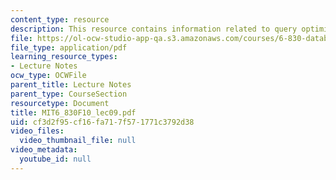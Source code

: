 ```yaml
---
content_type: resource
description: This resource contains information related to query optimization.
file: https://ol-ocw-studio-app-qa.s3.amazonaws.com/courses/6-830-database-systems-fall-2010/cf3d2f95cf16fa717f571771c3792d38_MIT6_830F10_lec09.pdf
file_type: application/pdf
learning_resource_types:
- Lecture Notes
ocw_type: OCWFile
parent_title: Lecture Notes
parent_type: CourseSection
resourcetype: Document
title: MIT6_830F10_lec09.pdf
uid: cf3d2f95-cf16-fa71-7f57-1771c3792d38
video_files:
  video_thumbnail_file: null
video_metadata:
  youtube_id: null
---
```

